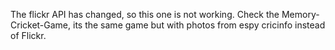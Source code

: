 The flickr API has changed,  so this one is not working. Check the Memory-Cricket-Game, its the same game but with photos from espy cricinfo instead of Flickr.